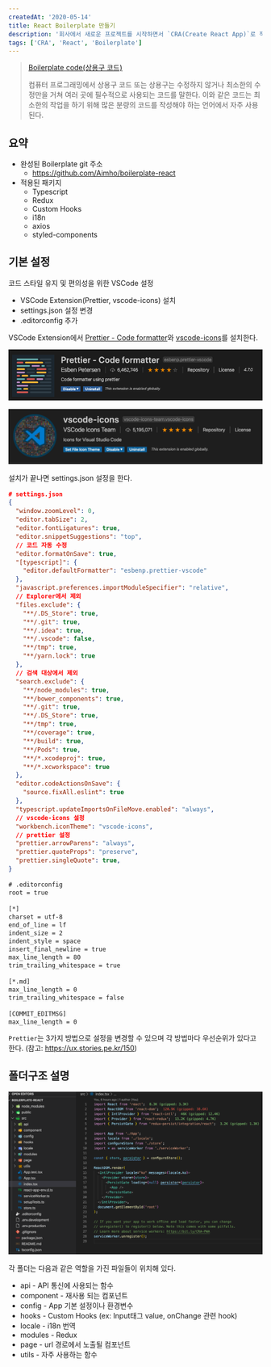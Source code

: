 ```yaml
---
createdAt: '2020-05-14'
title: React Boilerplate 만들기
description: '회사에서 새로운 프로젝트를 시작하면서 `CRA(Create React App)`로 작업환경을 구축했는데 다른 프로젝트를 만들때도 사용하면 좋을 것 같아서 Boilerplate(상용구)를 만들어보았다.'
tags: ['CRA', 'React', 'Boilerplate']
---
```


> [Boilerplate code(상용구 코드)](https://ko.wikipedia.org/wiki/%EC%83%81%EC%9A%A9%EA%B5%AC_%EC%BD%94%EB%93%9C)
>
> 컴퓨터 프로그래밍에서 상용구 코드 또는 상용구는 수정하지 않거나 최소한의 수정만을 거쳐 여러 곳에 필수적으로 사용되는 코드를 말한다. 이와 같은 코드는 최소한의 작업을 하기 위해 많은 분량의 코드를 작성해야 하는 언어에서 자주 사용된다.

## 요약

-   완성된 Boilerplate git 주소
    -   https://github.com/Aimho/boilerplate-react
-   적용된 패키지
    -   Typescript
    -   Redux
    -   Custom Hooks
    -   i18n
    -   axios
    -   styled-components

## 기본 설정

코드 스타일 유지 및 편의성을 위한 VSCode 설정

-   VSCode Extension(Prettier, vscode-icons) 설치
-   settings.json 설정 변경
-   .editorconfig 추가

VSCode Extension에서 [Prettier - Code formatter](https://marketplace.visualstudio.com/items?itemName=esbenp.prettier-vscode)와 [vscode-icons](https://marketplace.visualstudio.com/items?itemName=vscode-icons-team.vscode-icons)를 설치한다.

![Prettier - Code formatter](./vscodePrettier.png 'Prettier - Code formatter')

![vscode - icons](./vscodeIcons.png 'vscode - icons')

설치가 끝나면 settings.json 설정을 한다.

```json
# settings.json
{
  "window.zoomLevel": 0,
  "editor.tabSize": 2,
  "editor.fontLigatures": true,
  "editor.snippetSuggestions": "top",
  // 코드 자동 수정
  "editor.formatOnSave": true,
  "[typescript]": {
    "editor.defaultFormatter": "esbenp.prettier-vscode"
  },
  "javascript.preferences.importModuleSpecifier": "relative",
  // Explorer에서 제외
  "files.exclude": {
    "**/.DS_Store": true,
    "**/.git": true,
    "**/.idea": true,
    "**/.vscode": false,
    "**/tmp": true,
    "**/yarn.lock": true
  },
  // 검색 대상에서 제외
  "search.exclude": {
    "**/node_modules": true,
    "**/bower_components": true,
    "**/.git": true,
    "**/.DS_Store": true,
    "**/tmp": true,
    "**/coverage": true,
    "**/build": true,
    "**/Pods": true,
    "**/*.xcodeproj": true,
    "**/*.xcworkspace": true
  },
  "editor.codeActionsOnSave": {
    "source.fixAll.eslint": true
  },
  "typescript.updateImportsOnFileMove.enabled": "always",
  // vscode-icons 설정
  "workbench.iconTheme": "vscode-icons",
  // prettier 설정
  "prettier.arrowParens": "always",
  "prettier.quoteProps": "preserve",
  "prettier.singleQuote": true,
}
```

```shell
# .editorconfig
root = true

[*]
charset = utf-8
end_of_line = lf
indent_size = 2
indent_style = space
insert_final_newline = true
max_line_length = 80
trim_trailing_whitespace = true

[*.md]
max_line_length = 0
trim_trailing_whitespace = false

[COMMIT_EDITMSG]
max_line_length = 0
```

`Prettier`는 3가지 방법으로 설정을 변경할 수 있으며 각 방법마다 우선순위가 있다고 한다. (참고: https://ux.stories.pe.kr/150)

## 폴더구조 설명

![폴더구조](./folder.png '폴더구조')

각 폴더는 다음과 같은 역할을 가진 파일들이 위치해 있다.

-   api - API 통신에 사용되는 함수
-   component - 재사용 되는 컴포넌트
-   config - App 기본 설정이나 환경변수
-   hooks - Custom Hooks (ex: Input태그 value, onChange 관련 hook)
-   locale - i18n 번역
-   modules - Redux
-   page - url 경로에서 노출될 컴포넌트
-   utils - 자주 사용하는 함수
